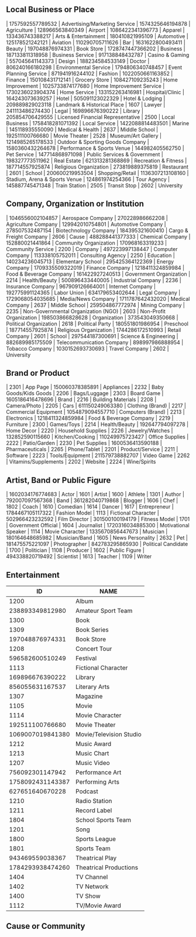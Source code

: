 Local Business or Place
-----------------------


|	1757592557789532	|	Advertising/Marketing Service
|	1574325646194878	|	Agriculture
|	128966563840349	|	Airport
|	1086422341396773	|	Apparel
|	133436743388217	|	Arts &amp; Entertainment
|	180410821995109	|	Automotive
|	125178521242121	|	Aviation
|	110290705711626	|	Bar
| 1631622800493411	|	Beauty
|	197048876974331	|	Book Store
|	1728747447366202	|	Business
|	187133811318958	|	Business Service
|	917138848432787	|	Casino &amp; Gaming
|	557045641143373	|	Design
|	188234584533149	|	Doctor
|	806240166180298	|	Environmental Service
|	1794806340748457	|	Event Planning Service
|	871941916244102	|	Fashion
|	1022050661163852	|	Finance
|	150108431712141	|	Grocery Store
|	108427109235243	|	Home Improvement
|	1025733874177680	|	Home Improvement Service
|	1730236023904374	|	Home Service
|	133152263416981	|	Hospital/Clinic
|	164243073639257	|	Hotel
|	505091123022329	|	Hotel &amp; Lodging
|	209889829023118	|	Landmark &amp; Historical Place
|	1607	|	Lawyer
|	241113486274430	|	Legal
|	169896676390222	|	Library
|	205854706429555	|	Licensed Financial Representative
|	2500	|	Local Business
|	1758418281071392	|	Local Service
|	1422088814483501	|	Marine
|	145118935550090	|	Medical &amp; Health
|	2637	|	Middle School
|	192511100766680	|	Movie Theater
|	2528	|	Museum/Art Gallery
|	1214985265178533	|	Outdoor &amp; Sporting Goods Company
|	1580360432264678	|	Performance &amp; Sports Venue
|	144982405562750	|	Pet Service
|	147714868971098	|	Public Services &amp; Government
|	198327773511962	|	Real Estate
|	621313281368869	|	Recreation &amp; Fitness
|	187714557925874	|	Religious Organization
|	273819889375819	|	Restaurant
|	2601	|	School
|	200600219953504	|	Shopping/Retail
|	1136307213108160	|	Stadium, Arena &amp; Sports Venue
|	124861974254366	|	Tour Agency
|	145887745471348	|	Train Station
|	2505	|	Transit Stop
|	2602	|	University

Company, Organization or Institution
------------------------------------

|	1046556002104857	|	Aerospace Company
|	270228986662208	|	Agriculture Company
|	129942010754801	|	Automotive Company
|	278507532487154	|	Biotechnology Company
|	184395321600410	|	Cargo &amp; Freight Company
|	2606	|	Cause
|	488288441377333	|	Chemical Company
|	152880021441864	|	Community Organization
|	170968163319233	|	Community Service
|	2200	|	Company
|	497223997138447	|	Computer Company
|	113338105752011	|	Consulting Agency
|	2250	|	Education
|	140234236045713	|	Elementary School
|	295425364122369	|	Energy Company
|	1709335509322019	|	Finance Company
|	1218411324859984	|	Food &amp; Beverage Company
|	161422927240513	|	Government Organization
|	2214	|	Health/Beauty
|	500896433440005	|	Industrial Company
|	2236	|	Insurance Company
|	967909126664001	|	Internet Company
|	192775991124365	|	Labor Union
|	634179653402644	|	Legal Company
|	1729068054035685	|	Media/News Company
|	1711787642432020	|	Medical Company
|	2637	|	Middle School
|	259504867772974	|	Mining Company
|	2235	|	Non-Governmental Organization (NGO)
|	2603	|	Non-Profit Organization
|	198503866828628	|	Organization
|	373543049350668	|	Political Organization
|	2618	|	Political Party
|	180551801986954	|	Preschool
|	187714557925874	|	Religious Organization
|	1744286172510993	|	Retail Company
|	2601	|	School
|	297544187300691	|	Science &amp; Engineering
|	882689985175509	|	Telecommunication Company
|	898997986888954	|	Tobacco Company
|	1030152693730693	|	Travel Company
|	2602	|	University

Brand or Product
----------------


|	2301	|	App Page
|	150060378385891	|	Appliances
|	2232	|	Baby Goods/Kids Goods
|	2206	|	Bags/Luggage
|	2303	|	Board Game
|	1605186416478696	|	Brand
|	2216	|	Building Materials
|	2208	|	Camera/Photo
|	2205	|	Cars
|	611150249063380	|	Clothing (Brand)
|	2217	|	Commercial Equipment
|	1054879094557710	|	Computers (Brand)
|	2213	|	Electronics
|	1218411324859984	|	Food &amp; Beverage Company
|	2219	|	Furniture
|	2300	|	Games/Toys
|	2214	|	Health/Beauty
|	192647794097278	|	Home Decor
|	2220	|	Household Supplies
|	2226	|	Jewelry/Watches
|	132852590115660	|	Kitchen/Cooking
|	110249975723427	|	Office Supplies
|	2222	|	Patio/Garden
|	2230	|	Pet Supplies
|	1600536413590188	|	Pharmaceuticals
|	2265	|	Phone/Tablet
|	2201	|	Product/Service
|	2211	|	Software
|	2223	|	Tools/Equipment
|	211579738882707	|	Video Game
|	2262	|	Vitamins/Supplements
|	2202	|	Website
|	2224	|	Wine/Spirits

Artist, Band or Public Figure
-----------------------------

|	1602034176774683	|	Actor
|	1601	|	Artist
|	1600	|	Athlete
|	1301	|	Author
|	792007097567368	|	Band
|	361282040719868	|	Blogger
|	1606	|	Chef
|	1802	|	Coach
|	1610	|	Comedian
|	1614	|	Dancer
|	1617	|	Entrepreneur
|	1784467105117322	|	Fashion Model
|	1113	|	Fictional Character
|	502966423232592	|	Film Director
|	301500100194179	|	Fitness Model
|	1701	|	Government Official
|	1604	|	Journalist
|	1720316034885300	|	Motivational Speaker
|	1114	|	Movie Character
|	1335670856447673	|	Musician
|	180164648685982	|	Musician/Band
|	1605	|	News Personality
|	2632	|	Pet
|	181475575221097	|	Photographer
|	842783295865930	|	Political Candidate
|	1700	|	Politician
|	1108	|	Producer
|	1602	|	Public Figure
|	494338820719492	|	Scientist
|	1613	|	Teacher
|	1109	|	Writer

Entertainment
-------------

| ID              | NAME  |
------------------|-------|
|	1200	          |	Album
|	238893349812980 |	Amateur Sport Team
|	1300	          |	Book
|	1309	          |	Book Series
|	197048876974331	|	Book Store
|	1208	          |	Concert Tour
|	596582600510249	|	Festival
|	1113	          |	Fictional Character
|	169896676390222	|	Library
|	856055631167537	|	Literary Arts
|	1307	|	Magazine
|	1105	|	Movie
|	1114	|	Movie Character
|	192511100766680	|	Movie Theater
|	1069007019841380	|	Movie/Television Studio
|	1212	|	Music Award
|	1213	|	Music Chart
|	1207	|	Music Video
|	756092301147942	|	Performance Art
|	1758092431143387	|	Performing Arts
|	627651640670228	|	Podcast
|	1210	|	Radio Station
|	1211	|	Record Label
|	1804	|	School Sports Team
|	1201	|	Song
|	1800	|	Sports League
|	1801	|	Sports Team
|	943469559038367	|	Theatrical Play
|	1784293938474260	|	Theatrical Productions
|	1404	|	TV Channel
|	1402	|	TV Network
|	1400	|	TV Show
|	1112	|	TV/Movie Award

Cause or Community
------------------

